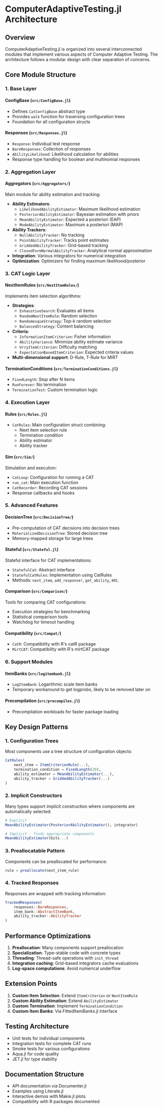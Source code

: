# ComputerAdaptiveTesting.jl Architecture

## Overview

ComputerAdaptiveTesting.jl is organized into several interconnected modules that implement various aspects of Computer Adaptive Testing. The architecture follows a modular design with clear separation of concerns.

## Core Module Structure

### 1. Base Layer

#### ConfigBase (`src/ConfigBase.jl`)
- Defines `CatConfigBase` abstract type
- Provides `walk` function for traversing configuration trees
- Foundation for all configuration structs

#### Responses (`src/Responses.jl`)
- `Response`: Individual test response
- `BareResponses`: Collection of responses
- `AbilityLikelihood`: Likelihood calculation for abilities
- Response type handling for boolean and multinomial responses

### 2. Aggregation Layer

#### Aggregators (`src/Aggregators/`)
Main module for ability estimation and tracking:
- **Ability Estimators**:
  - `LikelihoodAbilityEstimator`: Maximum likelihood estimation
  - `PosteriorAbilityEstimator`: Bayesian estimation with priors
  - `MeanAbilityEstimator`: Expected a posteriori (EAP)
  - `ModeAbilityEstimator`: Maximum a posteriori (MAP)
- **Ability Trackers**:
  - `NullAbilityTracker`: No tracking
  - `PointAbilityTracker`: Tracks point estimates
  - `GriddedAbilityTracker`: Grid-based tracking
  - `ClosedFormNormalAbilityTracker`: Analytical normal approximation
- **Integration**: Various integrators for numerical integration
- **Optimization**: Optimizers for finding maximum likelihood/posterior

### 3. CAT Logic Layer

#### NextItemRules (`src/NextItemRules/`)
Implements item selection algorithms:
- **Strategies**:
  - `ExhaustiveSearch`: Evaluates all items
  - `RandomNextItemRule`: Random selection
  - `RandomesqueStrategy`: Top-k random selection
  - `BalancedStrategy`: Content balancing
- **Criteria**:
  - `InformationItemCriterion`: Fisher information
  - `AbilityVariance`: Minimize ability estimate variance
  - `UrryItemCriterion`: Difficulty matching
  - `ExpectationBasedItemCriterion`: Expected criteria values
- **Multi-dimensional support**: D-Rule, T-Rule for MIRT

#### TerminationConditions (`src/TerminationConditions.jl`)
- `FixedLength`: Stop after N items
- `RunForever`: No termination
- `TerminationTest`: Custom termination logic

### 4. Execution Layer

#### Rules (`src/Rules.jl`)
- `CatRules`: Main configuration struct combining:
  - Next item selection rule
  - Termination condition
  - Ability estimator
  - Ability tracker

#### Sim (`src/Sim/`)
Simulation and execution:
- `CatLoop`: Configuration for running a CAT
- `run_cat`: Main execution function
- `CatRecorder`: Recording CAT sessions
- Response callbacks and hooks

### 5. Advanced Features

#### DecisionTree (`src/DecisionTree/`)
- Pre-computation of CAT decisions into decision trees
- `MaterializedDecisionTree`: Stored decision tree
- Memory-mapped storage for large trees

#### Stateful (`src/Stateful.jl`)
Stateful interface for CAT implementations:
- `StatefulCat`: Abstract interface
- `StatefulCatRules`: Implementation using CatRules
- Methods: `next_item`, `add_response!`, `get_ability`, etc.

#### Comparison (`src/Comparison/`)
Tools for comparing CAT configurations:
- Execution strategies for benchmarking
- Statistical comparison tools
- Watchdog for timeout handling

#### Compatibility (`src/Compat/`)
- `CatR`: Compatibility with R's catR package
- `MirtCAT`: Compatibility with R's mirtCAT package

### 6. Support Modules

#### ItemBanks (`src/logitembank.jl`)
- `LogItemBank`: Logarithmic scale item banks
- Temporary workaround to get logprobs, likely to be removed later on

#### Precompilation (`src/precompiles.jl`)
- Precompilation workloads for faster package loading

## Key Design Patterns

### 1. Configuration Trees
Most components use a tree structure of configuration objects:
```julia
CatRules(
    next_item = ItemCriterionRule(...),
    termination_condition = FixedLength(20),
    ability_estimator = MeanAbilityEstimator(...),
    ability_tracker = GriddedAbilityTracker(...)
)
```

### 2. Implicit Constructors
Many types support implicit construction where components are automatically selected:
```julia
# Explicit
MeanAbilityEstimator(PosteriorAbilityEstimator(), integrator)

# Implicit - finds appropriate components
MeanAbilityEstimator(bits...)
```

### 3. Preallocatable Pattern
Components can be preallocated for performance:
```julia
rule = preallocate(next_item_rule)
```

### 4. Tracked Responses
Responses are wrapped with tracking information:
```julia
TrackedResponses(
    responses::BareResponses,
    item_bank::AbstractItemBank,
    ability_tracker::AbilityTracker
)
```

## Performance Optimizations

1. **Preallocation**: Many components support preallocation
2. **Specialization**: Type-stable code with concrete types
3. **Threading**: Thread-safe operations with `init_thread`
4. **Integration caching**: Grid-based integrators cache evaluations
5. **Log-space computations**: Avoid numerical underflow

## Extension Points

1. **Custom Item Selection**: Extend `ItemCriterion` or `NextItemRule`
2. **Custom Ability Estimation**: Extend `AbilityEstimator`
3. **Custom Termination**: Implement `TerminationCondition`
4. **Custom Item Banks**: Via FittedItemBanks.jl interface

## Testing Architecture

- Unit tests for individual components
- Integration tests for complete CAT runs
- Smoke tests for various configurations
- Aqua.jl for code quality
- JET.jl for type stability

## Documentation Structure

- API documentation via Documenter.jl
- Examples using Literate.jl
- Interactive demos with Makie.jl plots
- Compatibility with R packages documented
